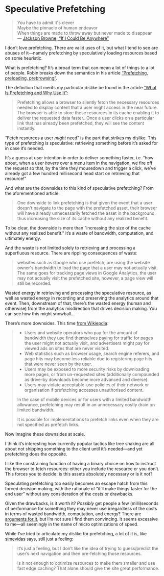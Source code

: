 # Speculative Prefetching
 
> You have to admit it's clever  
> Maybe the pinnacle of human endeavor  
> When things are made to throw away but never made to disappear  
> — [Jackson Browne, “If I Could Be Anywhere”](https://www.youtube.com/watch?v=qnNHVB9jLc0)

I don’t love prefetching. There are valid uses of it, but what I tend to see are abuses of it—namely prefetching by speculatively loading resources based on some heuristic. 

What is prefetching? It’s a broad term that can mean a lot of things to a lot of people. Robin breaks down the semantics in his article [“Prefetching, preloading, prebrowsing”](https://css-tricks.com/prefetching-preloading-prebrowsing/).

The definition that merits my particular dislike be found in the article [“What Is Prefetching and Why Use It”](https://www.keycdn.com/support/prefetching):

> Prefetching allows a browser to silently fetch the necessary resources needed to display content that a user might access in the near future. The browser is able to store these resources in its cache enabling it to deliver the requested data faster...Once a user clicks on a particular link that has already been prefetched, they will see the content instantly.

“Fetch resources a user _might_ need” is the part that strikes my dislike. This type of prefetching is speculative: retrieving something before it’s asked for in case it’s needed. 

It’s a guess at user intention in order to deliver something faster, i.e. “how about, when a user _hovers_ over a menu item in the navigation, we fire off the request so that, by the time they mousedown and trigger a click, we’ve already got a few hundred millisecond head start on retrieving that resource!”

And what are the downsides to this kind of speculative prefetching? From the aforementioned article:

> One downside to link prefetching is that given the event that a user doesn't navigate to the page with the prefetched asset, their browser will have already unnecessarily fetched the asset in the background, thus increasing the size of its cache without any realized benefit.

To be clear, the downside is more than ”increasing the size of the cache without any realized benefit.” It’s a waste of bandwidth, computation, and ultimately energy.

And the waste is not limited solely to retrieving and processing a superfluous resource. There are rippling consequences of waste:

> websites such as Google who use prefetch, are using the website owner's bandwidth to load the page that a user may not actually visit. The same goes for tracking page views in Google Analytics, the user may not actually visit the prefetched site, however, a page view will still be recorded.

Wasted energy in retrieving and processing the speculative resource, as well as wasted energy in recording and preserving the analytics around that event. Then, downstream of that, there’s the wasted energy (human and otherwise) from the analytics misdirection that drives decision making. You can see how this might snowball...

There’s more downsides. This time [from Wikiepdia](https://en.wikipedia.org/wiki/Link_prefetching):

> - Users and website operators who pay for the amount of bandwidth they use find themselves paying for traffic for pages the user might not actually visit, and advertisers might pay for viewed ads on sites that are never visited.
> - Web statistics such as browser usage, search engine referers, and page hits may become less reliable due to registering page hits that were never seen by the user.
> - Users may be exposed to more security risks by downloading more pages, or from un-requested sites (additionally compounded as drive-by downloads become more advanced and diverse).
> - Users may violate acceptable-use policies of their network or organisation if prefetching accesses unauthorised content.
> 
> In the case of mobile devices or for users with a limited bandwidth allowance, prefetching may result in an unnecessary costly drain on limited bandwidth.
> 
> It is possible for implementations to prefetch links even when they are not specified as prefetch links.

Now imagine these downsides at scale.

I think it’s interesting how currently popular tactics like tree shaking are all about not shipping something to the client until it’s needed—and yet prefetching does the opposite.

I like the constraining function of having a binary choice on how to instruct the browser to fetch resources: either you include the resource or you don’t. This forces you to decide: is this assets absolutely necessary or is it not?

Speculating prefetching too easily becomes an escape hatch from this forced decision making, with the rationale of “it’ll make things faster for the end user” without any consideration of the costs or drawbacks.

Given the drawbacks, is it worth it? _Possibly_ get people a few (milli)seconds of performance for something they may never use irregardless of the costs in terms of wasted bandwidth, computation, and energy? There are [arguments for it](https://developer.mozilla.org/en-US/docs/Web/HTTP/Link_prefetching_FAQ#what_about_folks_who_pay-per-byte_for_network_bandwidth.3f), but I’m not sure I find them convincing. It seems excessive to me—all seemingly in the name of micro optimizations of speed.

While I’ve tried to articulate my dislike for prefetching, a lot of it is, like [simevidas](https://twitter.com/simevidas/status/1371633821079248897?s=21) says, still just a feeling:

> It’s just a feeling, but I don’t like the idea of trying to guess/predict the user’s next navigation and then pre-fetching those resources.
>
> Is it not enough to optimize resources to make them smaller and use fast edge caching? That alone should give the site great performance.
